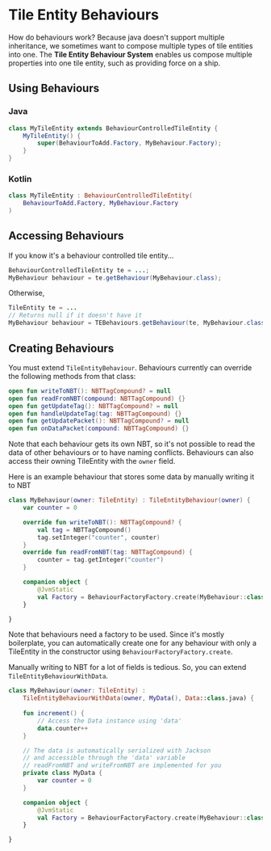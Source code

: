 # Tile Entity Behaviours

How do behaviours work? Because java doesn't support multiple inheritance,
we sometimes want to compose multiple types of tile entities into one. 
The **Tile Entity Behaviour System** enables us compose multiple properties into one 
tile entity, such as providing force on  a ship.

## Using Behaviours

### Java

```java
class MyTileEntity extends BehaviourControlledTileEntity {
    MyTileEntity() {
        super(BehaviourToAdd.Factory, MyBehaviour.Factory);
    }
}
```

### Kotlin

```kotlin
class MyTileEntity : BehaviourControlledTileEntity(
    BehaviourToAdd.Factory, MyBehaviour.Factory
)
```

## Accessing Behaviours

If you know it's a behaviour controlled tile entity...
```java
BehaviourControlledTileEntity te = ...;
MyBehaviour behaviour = te.getBehaviour(MyBehaviour.class);
```
Otherwise,
```java
TileEntity te = ...
// Returns null if it doesn't have it
MyBehaviour behaviour = TEBehaviours.getBehaviour(te, MyBehaviour.class);
```

## Creating Behaviours

You must extend `TileEntityBehaviour`. 
Behaviours currently can override the following methods from that class:
```kotlin
open fun writeToNBT(): NBTTagCompound? = null
open fun readFromNBT(compound: NBTTagCompound) {}
open fun getUpdateTag(): NBTTagCompound? = null
open fun handleUpdateTag(tag: NBTTagCompound) {}
open fun getUpdatePacket(): NBTTagCompound? = null
open fun onDataPacket(compound: NBTTagCompound) {}
```

Note that each behaviour gets its own NBT, so it's not possible to read the data
of other behaviours or to have naming conflicts. Behaviours can also
access their owning TileEntity with the `owner` field.

Here is an example behaviour that stores some data by manually writing it to NBT

```kotlin
class MyBehaviour(owner: TileEntity) : TileEntityBehaviour(owner) {
    var counter = 0

    override fun writeToNBT(): NBTTagCompound? {
        val tag = NBTTagCompound()
        tag.setInteger("counter", counter)
    }
    override fun readFromNBT(tag: NBTTagCompound) {
        counter = tag.getInteger("counter")
    }

    companion object {
        @JvmStatic
        val Factory = BehaviourFactoryFactory.create(MyBehaviour::class.java)
    }

}
```

Note that behaviours need a factory to be used. Since it's mostly boilerplate,
you can automatically create one for any behaviour with only a TileEntity in
the constructor using `BehaviourFactoryFactory.create`.

Manually writing to NBT for a lot of fields is tedious. So, you can extend 
`TileEntityBehaviourWithData`.

```kotlin
class MyBehaviour(owner: TileEntity) : 
    TileEntityBehaviourWithData(owner, MyData(), Data::class.java) {
    
    fun increment() {
        // Access the Data instance using 'data'
        data.counter++
    }

    // The data is automatically serialized with Jackson
    // and accessible through the 'data' variable
    // readFromNBT and writeFromNBT are implemented for you
    private class MyData {
        var counter = 0
    }

    companion object {
        @JvmStatic
        val Factory = BehaviourFactoryFactory.create(MyBehaviour::class.java)
    }

}
```